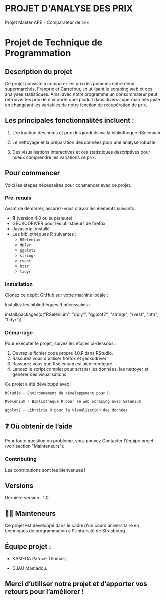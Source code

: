 # PROJET D'ANALYSE DES PRIX
Projet Master APE - Comparateur de prix 
# Projet de Technique de Programmation  

## Description du projet  
Ce projet consiste à comparer les prix des pommes entre deux supermarchés, Franprix et Carrefour, en utilisant le scraping web et des analyses statistiques. 
Ainsi avec notre programme un consommateur peut retrouver les prix de n'importe quel produit dans divers supermarchés juste en changeant les variables de notre fonction de récupération de prix.

## Les principales fonctionnalités incluent :

1. L'extraction des noms et prix des produits via la bibliothèque RSelenium.

2. Le nettoyage et la préparation des données pour une analyse robuste.

3. Des visualisations interactives et des statistiques descriptives pour mieux comprendre les variations de prix.


## Pour commencer  

Voici les étapes nécessaires pour commencer avec ce projet. 

### Pré-requis  
Avant de démarrer, assurez-vous d'avoir les éléments suivants :  

- **R** (version 4.0 ou supérieure)
- GECKODRIVER pour les utilistaeurs de firefox
- Javascript installé 
- Les bibliothèques R suivantes :  
  - `RSelenium`  
  - `dplyr`  
  - `ggplot2`  
  - `stringr`  
  - `rvest`  
  - `httr`  
  - `tidyr`  


### Installation  

Clonez ce dépôt GitHub sur votre machine locale :  

Installez les bibliothèques R nécessaires :

install.packages(c("RSelenium", "dplyr", "ggplot2", "stringr", "rvest", "httr", "tidyr"))

### Démarrage

Pour exécuter le projet, suivez les étapes ci-dessous :

   1. Ouvrez le fichier code propre 1.0.R dans RStudio.
   2. Rassurez vous d'utiliser firefox et geckodriver
   3. Rassurez vous que Rselenium est bien configuré.
   4. Lancez le script complet pour scraper les données, les nettoyer et générer des visualisations.
    

Ce projet a été développé avec :

    RStudio - Environnement de développement pour R
    
    RSelenium - Bibliothèque R pour le web scraping avec Selenium
    
    ggplot2 - Librairie R pour la visualisation des données

    
## ❓ Où obtenir de l’aide
Pour toute question ou problème, vous pouvez Contacter l'équipe projet (voir section "Mainteneurs").

### Contributing

Les contributions sont les bienvenues !

## Versions
Dernière version : 1.0

## 👩‍💻 Mainteneurs
Ce projet est développé dans le cadre d'un cours universitaire en techniques de programmation à l'Université de Strasbourg.

## Équipe projet :
 - KAMEDA Patrice Thomas;
 
 - DJAU Mamadou.

## Merci d’utiliser notre projet et d’apporter vos retours pour l’améliorer !

